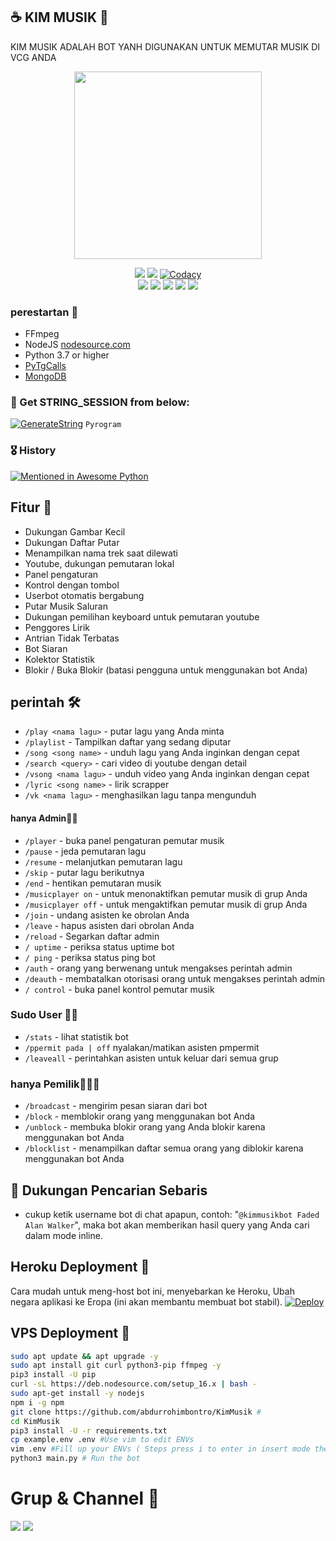 ## ☕ KIM MUSIK 🚬

KIM MUSIK ADALAH BOT YANH DIGUNAKAN UNTUK MEMUTAR MUSIK DI VCG ANDA 

<p align="center"><a href="https://t.me/kimmusikbot"><img src="https://telegra.ph/file/be9f39a7ed4a1cac9c5b1.png" width="300"></a></p>
<p align="center">
    <a href="https://www.python.org/" alt="made-with-python"> <img src="https://img.shields.io/badge/Made%20with-Python-black.svg?style=flat-square&logo=python&logoColor=blue&color=red" /></a>
    <a href="https://github.com/abdurrohimbontro/KimMusik/graphs/commit-activity" alt="Maintenance"> <img src="https://img.shields.io/badge/Maintained%3F-yes-red.svg?style=flat-square" /></a>
    <a href="https://app.codacy.com/gh/abdurrohimbontro/KimMusik/dashboard"> <img src="https://img.shields.io/codacy/grade/a723cb464d5a4d25be3152b5d71de82d?color=red&logo=codacy&style=flat-square" alt="Codacy" /></a><br>
    <a href="https://github.com/abdurrohimbontro/KimMusik"> <img src="https://img.shields.io/github/repo-size/levina-lab/VeezMusic?color=red&logo=github&logoColor=blue&style=flat-square" /></a>
    <a href="https://github.com/abdurrohimbontro/KimMusik/commits/main"> <img src="https://img.shields.io/github/last-commit/levina-lab/VeezMusic?color=red&logo=github&logoColor=blue&style=flat-square" /></a>
    <a href="https://github.com/abdurrohimbontro/KimMusik/issues"> <img src="https://img.shields.io/github/issues/levina-lab/VeezMusic?color=red&logo=github&logoColor=blue&style=flat-square" /></a>
    <a href="https://github.com/abdurrohimbontro/KimMusik/network/members"> <img src="https://img.shields.io/github/forks/levina-lab/VeezMusic?color=red&logo=github&logoColor=blue&style=flat-square" /></a>  
    <a href="https://github.com/abdurrohimbontro/KimMusik/network/members"> <img src="https://img.shields.io/github/stars/levina-lab/VeezMusic?color=red&logo=github&logoColor=blue&style=flat-square" /></a>  
</p>

<h3>perestartan 📝</h3>

- FFmpeg
- NodeJS [nodesource.com](https://nodesource.com/)
- Python 3.7 or higher
- [PyTgCalls](https://github.com/pytgcalls/pytgcalls)
- [MongoDB](https://cloud.mongodb.com/)

### 🧪 Get STRING_SESSION from below:

[![GenerateString](https://img.shields.io/badge/repl.it-generateString-yellowgreen)](https://replit.com/@abdurrohimbomtr/Kim?v=1) ``Pyrogram``

### 🎖 History

[![Mentioned in Awesome Python](https://awesome.re/mentioned-badge.svg)](https://github.com/abdurrohimbontro/KimMusik)

## Fitur 🔮

- Dukungan Gambar Kecil
- Dukungan Daftar Putar
- Menampilkan nama trek saat dilewati
- Youtube, dukungan pemutaran lokal
- Panel pengaturan
- Kontrol dengan tombol
- Userbot otomatis bergabung
- Putar Musik Saluran
- Dukungan pemilihan keyboard untuk pemutaran youtube
- Penggores Lirik
- Antrian Tidak Terbatas
- Bot Siaran
- Kolektor Statistik
- Blokir / Buka Blokir (batasi pengguna untuk menggunakan bot Anda)

## perintah 🛠

- `/play <nama lagu>` - putar lagu yang Anda minta
- `/playlist` - Tampilkan daftar yang sedang diputar
- `/song <song name>` - unduh lagu yang Anda inginkan dengan cepat
- `/search <query>` - cari video di youtube dengan detail
- `/vsong <nama lagu>` - unduh video yang Anda inginkan dengan cepat
- `/lyric <song name>` - lirik scrapper
- `/vk <nama lagu>` - menghasilkan lagu tanpa mengunduh

#### hanya Admin👷‍♂️
- `/player` - buka panel pengaturan pemutar musik
- `/pause` - jeda pemutaran lagu
- `/resume` - melanjutkan pemutaran lagu
- `/skip` - putar lagu berikutnya
- `/end` - hentikan pemutaran musik
- `/musicplayer on` - untuk menonaktifkan pemutar musik di grup Anda
- `/musicplayer off` - untuk mengaktifkan pemutar musik di grup Anda
- `/join` - undang asisten ke obrolan Anda
- `/leave` - hapus asisten dari obrolan Anda
- `/reload` - Segarkan daftar admin
- `/ uptime` - periksa status uptime bot
- `/ ping` - periksa status ping bot
- `/auth` - orang yang berwenang untuk mengakses perintah admin
- `/deauth` - membatalkan otorisasi orang untuk mengakses perintah admin
- `/ control` - buka panel kontrol pemutar musik

### Sudo User 🧙‍♂️
- `/stats` - lihat statistik bot
- `/ppermit pada | off` nyalakan/matikan asisten pmpermit
- `/leaveall` - perintahkan asisten untuk keluar dari semua grup

### hanya Pemilik👨🏻‍✈️
- `/broadcast` - mengirim pesan siaran dari bot
- `/block` - memblokir orang yang menggunakan bot Anda
- `/unblock` - membuka blokir orang yang Anda blokir karena menggunakan bot Anda
- `/blocklist` - menampilkan daftar semua orang yang diblokir karena menggunakan bot Anda

## 🔎 Dukungan Pencarian Sebaris
- cukup ketik username bot di chat apapun, contoh: "`@kimmusikbot Faded Alan Walker`", maka bot akan memberikan hasil query yang Anda cari dalam mode inline.

## Heroku Deployment 🧩
Cara mudah untuk meng-host bot ini, menyebarkan ke Heroku, Ubah negara aplikasi ke Eropa (ini akan membantu membuat bot stabil).
[![Deploy](https://www.herokucdn.com/deploy/button.svg)](https://heroku.com/deploy?template=https://github.com/abdurrohimbontro/KimMusik)

## VPS Deployment 📡

```sh
sudo apt update && apt upgrade -y
sudo apt install git curl python3-pip ffmpeg -y
pip3 install -U pip
curl -sL https://deb.nodesource.com/setup_16.x | bash -
sudo apt-get install -y nodejs
npm i -g npm
git clone https://github.com/abdurrohimbontro/KimMusik #
cd KimMusik
pip3 install -U -r requirements.txt
cp example.env .env #Use vim to edit ENVs
vim .env #Fill up your ENVs ( Steps press i to enter in insert mode then edit the file. Press Esc to exit the editing mode then type :wq! and press Enter key to save the file.)
python3 main.py # Run the bot
```

# Grup & Channel 🎑
<a href="https://t.me/Crazy_people345"><img src="https://img.shields.io/badge/Join-Group%20Random-blue.svg?style=for-the-badge&logo=Telegram"></a> <a href="https://t.me/curhatanmassa"><img src="https://img.shields.io/badge/Join%20Channel-blue.svg?style=for-the-badge&logo=Telegram"></a>
